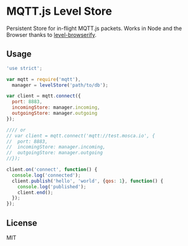 # MQTT.js Level Store

Persistent Store for in-flight MQTT.js packets. Works in Node and the Browser thanks to [level-browserify](http://npm.im/level-browserify).

## Usage

```js
'use strict';

var mqtt = require('mqtt'),
  manager = levelStore('path/to/db');

var client = mqtt.connect({
  port: 8883,
  incomingStore: manager.incoming,
  outgoingStore: manager.outgoing
});

//// or
// var client = mqtt.connect('mqtt://test.mosca.io', {
//  port: 8883,
//  incomingStore: manager.incoming,
//  outgoingStore: manager.outgoing
//});

client.on('connect', function() {
  console.log('connected');
  client.publish('hello', 'world', {qos: 1}, function() {
    console.log('published');
    client.end();
  });
});
```

## License

MIT
